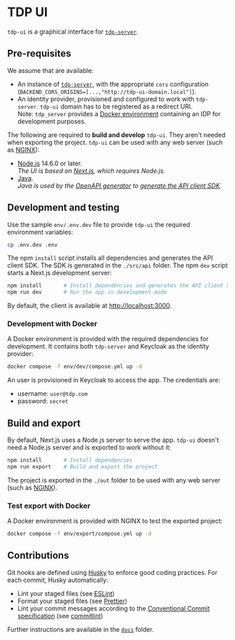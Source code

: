 # TDP UI

`tdp-ui` is a graphical interface for [`tdp-server`](https://github.com/TOSIT-IO/tdp-server).

## Pre-requisites

We assume that are available:

- An instance of [`tdp-server`](https://github.com/TOSIT-IO/tdp-server), with the appropriate `cors` configuration (`BACKEND_CORS_ORIGINS=[...,"http://tdp-ui-domain.local"]`).
- An identity provider, provisioned and configured to work with `tdp-server`. `tdp-ui` domain has to be registered as a redirect URI.  
  Note: `tdp_server` provides a [Docker environment](https://github.com/TOSIT-IO/tdp-server/tree/master/dev) containing an IDP for development purposes.

The following are required to **build and develop** `tdp-ui`. They aren't needed when exporting the project. `tdp-ui` can be used with any web server (such as [NGINX](https://www.nginx.com/)):

- [Node.js](https://nodejs.org/en/) 14.6.0 or later.  
  _The UI is based on [Next.js](https://nextjs.org/), which requires Node.js._
- [Java](https://www.java.com/).  
  _Java is used by the [OpenAPI generator](https://openapi-generator.tech/docs/generators/typescript-fetch) to [generate the API client SDK](docs/openapi-client.md)._

## Development and testing

Use the sample `env/.env.dev` file to provide `tdp-ui` the required environment variables:

```bash
cp .env.dev .env
```

The npm `install` script installs all dependencies and generates the API client SDK. The SDK is generated in the `./src/api` folder. The npm `dev` script starts a Next.js development server:

```bash
npm install       # Install dependencies and generates the API client SDK
npm run dev       # Run the app in development mode
```

By default, the client is available at <http://localhost:3000>.

### Development with Docker

A Docker environment is provided with the required dependencies for development. It contains both `tdp-server` and Keycloak as the identity provider:

```bash
docker compose -f env/dev/compose.yml up -d
```

An user is provisioned in Keycloak to access the app. The credentials are:

- username: `user@tdp.com`
- password: `secret`

## Build and export

By default, Next.js uses a Node.js server to serve the app. `tdp-ui` doesn't need a Node.js server and is exported to work without it:

```bash
npm install       # Install dependencies
npm run export    # Build and export the project
```

The project is exported in the `./out` folder to be used with any web server (such as [NGINX](https://www.nginx.com/)).

### Test export with Docker

A Docker environment is provided with NGINX to test the exported project:

```bash
docker compose -f env/export/compose.yml up -d
```

## Contributions

Git hooks are defined using [Husky](https://typicode.github.io/husky/#/) to enforce good coding practices. For each commit, Husky automatically:

- Lint your staged files (see [ESLint](https://eslint.org/))
- Format your staged files (see [Prettier](https://prettier.io/))
- Lint your commit messages according to the [Conventional Commit specification](https://www.conventionalcommits.org/en/v1.0.0/) (see [commitlint](https://github.com/conventional-changelog/commitlint))

Further instructions are available in the [`docs`](docs/) folder.
